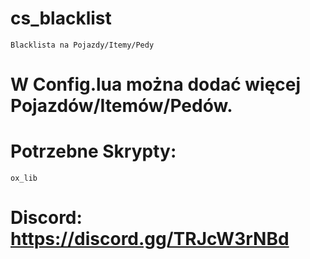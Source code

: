 # cs_blacklist

`Blacklista na Pojazdy/Itemy/Pedy `

# W Config.lua można dodać więcej Pojazdów/Itemów/Pedów.

# Potrzebne Skrypty:

`ox_lib`

# Discord: https://discord.gg/TRJcW3rNBd
